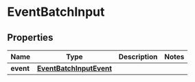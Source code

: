 

# EventBatchInput


## Properties

| Name | Type | Description | Notes |
|------------ | ------------- | ------------- | -------------|
|**event** | [**EventBatchInputEvent**](EventBatchInputEvent.md) |  |  |



